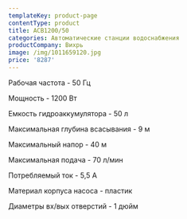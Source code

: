 ```yaml
---
templateKey: product-page
contentType: product
title: АСВ1200/50
categories: Автоматические станции водоснабжения
productCompany: Вихрь
image: /img/1011659120.jpg
price: '8287'
---
```

Рабочая частота - 50 Гц

Мощность - 1200 Вт

Емкость гидроаккумулятора - 50 л

Максимальная глубина всасывания - 9 м

Максимальный напор - 40 м

Максимальная подача - 70 л/мин

Потребляемый ток - 5,5 А

Материал корпуса насоса - пластик

Диаметры вх/вых отверстий - 1 дюйм

